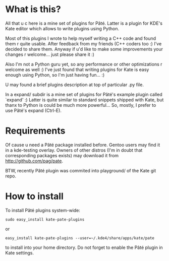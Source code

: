 What is this?
=============

  All that u c here is a mine set of plugins for Pâté. Latter is a plugin
  for KDE's Kate editor which allows to write plugins using Python.

  Most of this plugins I wrote to help myself writing a C++ code and
  found them r quite usable. After feedback from my friends (C++ coders too :)
  I've decided to share them. Anyway if u'd like to make some improvements
  your changes r welcome... just please share it :)

  Also I'm not a Python guru yet, so any performance or other optimizations
  r welcome as well :) I've just found that writing plugins for Kate is easy
  enough using Python, so I'm just having fun... :)

  U may found a brief plugins description at top of particular .py file.

  In a expand/ subdir is a mine set of plugins for Pâté's example plugin
  called `expand' :) Latter is quite similar to standard snippets shipped
  with Kate, but thanx to Python is could be much more powerful...
  So, mostly, I prefer to use Pâté's expand (Ctrl-E).


Requirements
============

  Of cause u need a Pâté package installed before. Gentoo users may find it
  in a kde-testing overlay. Owners of other distros (I'm in doubt that corresponding
  packages exists) may download it from http://github.com/pag/pate.

  BTW, recently Pâté plugin was commited into playground/ of the Kate git repo.


How to install
==============

  To install Pâté plugins system-wide:

    sudo easy_install kate-pate-plugins

  or

    easy_install kate-pate-plugins --user=~/.kde4/share/apps/kate/pate

  to install into your home directory. Do not forget to enable the Pâté plugin
  in Kate settings.
